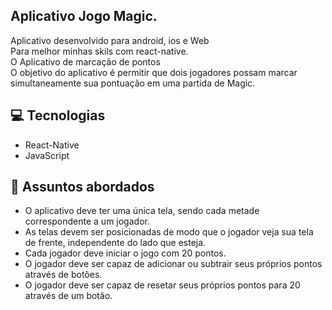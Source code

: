 ## Aplicativo Jogo Magic.

Aplicativo desenvolvido para android, ios e Web<br>
Para melhor minhas skils com react-native.<br>
O Aplicativo de marcação de pontos<br>
O objetivo do aplicativo é permitir que dois jogadores possam marcar simultaneamente sua pontuação em uma partida de Magic.

## 💻 Tecnologias

- React-Native
- JavaScript

## 💬 Assuntos abordados

- O aplicativo deve ter uma única tela, sendo cada metade correspondente a um jogador.
- As telas devem ser posicionadas de modo que o jogador veja sua tela de frente, independente do lado que esteja.
- Cada jogador deve iniciar o jogo com 20 pontos.
- O jogador deve ser capaz de adicionar ou subtrair seus próprios pontos através de botões.
- O jogador deve ser capaz de resetar seus próprios pontos para 20 através de um botão.

